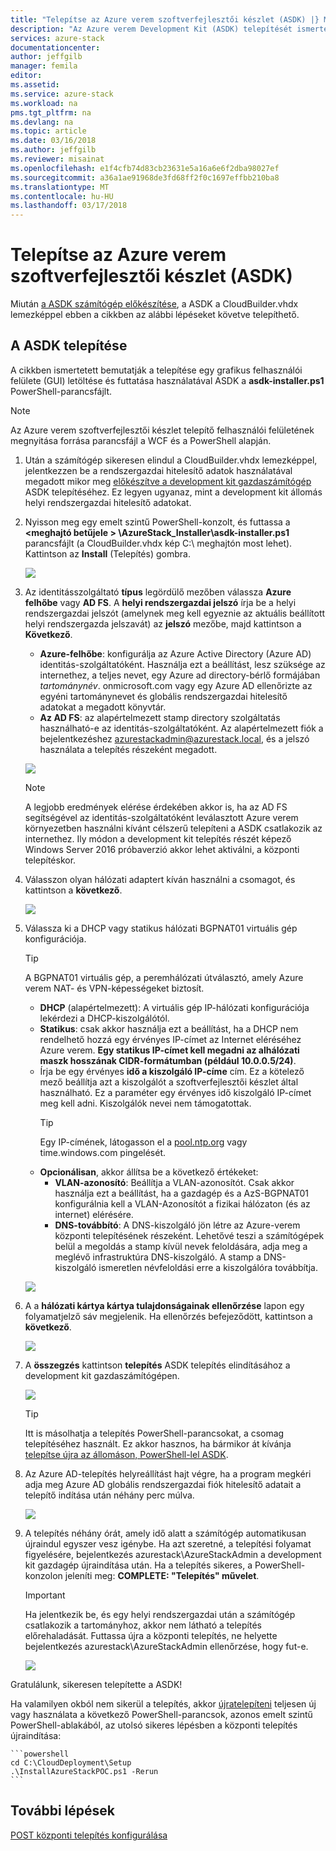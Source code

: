 ```yaml
---
title: "Telepítse az Azure verem szoftverfejlesztői készlet (ASDK) |} Microsoft Docs"
description: "Az Azure verem Development Kit (ASDK) telepítését ismerteti."
services: azure-stack
documentationcenter: 
author: jeffgilb
manager: femila
editor: 
ms.assetid: 
ms.service: azure-stack
ms.workload: na
pms.tgt_pltfrm: na
ms.devlang: na
ms.topic: article
ms.date: 03/16/2018
ms.author: jeffgilb
ms.reviewer: misainat
ms.openlocfilehash: e1f4cfb74d83cb23631e5a16a6e6f2dba98027ef
ms.sourcegitcommit: a36a1ae91968de3fd68ff2f0c1697effbb210ba8
ms.translationtype: MT
ms.contentlocale: hu-HU
ms.lasthandoff: 03/17/2018
---
```

# <a name="install-the-azure-stack-development-kit-asdk"></a>Telepítse az Azure verem szoftverfejlesztői készlet (ASDK)
Miután [a ASDK számítógép előkészítése](asdk-prepare-host.md), a ASDK a CloudBuilder.vhdx lemezképpel ebben a cikkben az alábbi lépéseket követve telepíthető.

## <a name="install-the-asdk"></a>A ASDK telepítése
A cikkben ismertetett bemutatják a telepítése egy grafikus felhasználói felülete (GUI) letöltése és futtatása használatával ASDK a **asdk-installer.ps1** PowerShell-parancsfájlt.

> [!NOTE]
> Az Azure verem szoftverfejlesztői készlet telepítő felhasználói felületének megnyitása forrása parancsfájl a WCF és a PowerShell alapján.


1. Után a számítógép sikeresen elindul a CloudBuilder.vhdx lemezképpel, jelentkezzen be a rendszergazdai hitelesítő adatok használatával megadott mikor meg [előkészítve a development kit gazdaszámítógép](asdk-prepare-host.md) ASDK telepítéséhez. Ez legyen ugyanaz, mint a development kit állomás helyi rendszergazdai hitelesítő adatokat.
2. Nyisson meg egy emelt szintű PowerShell-konzolt, és futtassa a  **&lt;meghajtó betűjele > \AzureStack_Installer\asdk-installer.ps1** parancsfájlt (a CloudBuilder.vhdx kép C:\ meghajtón most lehet). Kattintson az **Install** (Telepítés) gombra.

    ![](media/asdk-install/1.PNG) 

3. Az identitásszolgáltató **típus** legördülő mezőben válassza **Azure felhőbe** vagy **AD FS**. A **helyi rendszergazdai jelszó** írja be a helyi rendszergazdai jelszót (amelynek meg kell egyeznie az aktuális beállított helyi rendszergazda jelszavát) az **jelszó** mezőbe, majd kattintson a  **Következő**.
    - **Azure-felhőbe**: konfigurálja az Azure Active Directory (Azure AD) identitás-szolgáltatóként. Használja ezt a beállítást, lesz szüksége az internethez, a teljes nevet, egy Azure ad directory-bérlő formájában *tartománynév*. onmicrosoft.com vagy egy Azure AD ellenőrizte az egyéni tartománynevet és globális rendszergazdai hitelesítő adatokat a megadott könyvtár. 
    - **Az AD FS**: az alapértelmezett stamp directory szolgáltatás használható-e az identitás-szolgáltatóként. Az alapértelmezett fiók a bejelentkezéshez azurestackadmin@azurestack.local, és a jelszó használata a telepítés részeként megadott.

    ![](media/asdk-install/2.PNG) 
    
    > [!NOTE]
    > A legjobb eredmények elérése érdekében akkor is, ha az AD FS segítségével az identitás-szolgáltatóként leválasztott Azure verem környezetben használni kívánt célszerű telepíteni a ASDK csatlakozik az internethez. Ily módon a development kit telepítés részét képező Windows Server 2016 próbaverzió akkor lehet aktiválni, a központi telepítéskor.
4. Válasszon olyan hálózati adaptert kíván használni a csomagot, és kattintson a **következő**.

    ![](media/asdk-install/3.PNG)

5. Válassza ki a DHCP vagy statikus hálózati BGPNAT01 virtuális gép konfigurációja.
    > [!TIP]
    > A BGPNAT01 virtuális gép, a peremhálózati útválasztó, amely Azure verem NAT- és VPN-képességeket biztosít.

    - **DHCP** (alapértelmezett): A virtuális gép IP-hálózati konfigurációja lekérdezi a DHCP-kiszolgálótól.
    - **Statikus**: csak akkor használja ezt a beállítást, ha a DHCP nem rendelhető hozzá egy érvényes IP-címet az Internet eléréséhez Azure verem. **Egy statikus IP-címet kell megadni az alhálózati maszk hosszának CIDR-formátumban (például 10.0.0.5/24)**.
    - Írja be egy érvényes **idő a kiszolgáló IP-címe** cím. Ez a kötelező mező beállítja azt a kiszolgálót a szoftverfejlesztői készlet által használható. Ez a paraméter egy érvényes idő kiszolgáló IP-címet meg kell adni. Kiszolgálók nevei nem támogatottak.
      > [!TIP]
      > Egy IP-címének, látogasson el a [pool.ntp.org](http:\\pool.ntp.org) vagy time.windows.com pingelését. 
    - **Opcionálisan**, akkor állítsa be a következő értékeket:
        - **VLAN-azonosító**: Beállítja a VLAN-azonosítót. Csak akkor használja ezt a beállítást, ha a gazdagép és a AzS-BGPNAT01 konfigurálnia kell a VLAN-Azonosítót a fizikai hálózaton (és az internet) elérésére. 
        - **DNS-továbbító**: A DNS-kiszolgáló jön létre az Azure-verem központi telepítésének részeként. Lehetővé teszi a számítógépek belül a megoldás a stamp kívül nevek feloldására, adja meg a meglévő infrastruktúra DNS-kiszolgáló. A stamp a DNS-kiszolgáló ismeretlen névfeloldási erre a kiszolgálóra továbbítja.

    ![](media/asdk-install/4.PNG)

6. A a **hálózati kártya kártya tulajdonságainak ellenőrzése** lapon egy folyamatjelző sáv megjelenik. Ha ellenőrzés befejeződött, kattintson a **következő**.

    ![](media/asdk-install/5.PNG)

9. A **összegzés** kattintson **telepítés** ASDK telepítés elindításához a development kit gazdaszámítógépen.

    ![](media/asdk-install/6.PNG)

    > [!TIP]
    > Itt is másolhatja a telepítés PowerShell-parancsokat, a csomag telepítéséhez használt. Ez akkor hasznos, ha bármikor át kívánja [telepítse újra az állomáson, PowerShell-lel ASDK](asdk-deploy-powershell.md).

10. Az Azure AD-telepítés helyreállítást hajt végre, ha a program megkéri adja meg Azure AD globális rendszergazdai fiók hitelesítő adatait a telepítő indítása után néhány perc múlva.

    ![](media/asdk-install/7.PNG)

11. A telepítés néhány órát, amely idő alatt a számítógép automatikusan újraindul egyszer vesz igénybe. Ha azt szeretné, a telepítési folyamat figyelésére, bejelentkezés azurestack\AzureStackAdmin a development kit gazdagép újraindítása után. Ha a telepítés sikeres, a PowerShell-konzolon jeleníti meg: **COMPLETE: "Telepítés" művelet**. 
    > [!IMPORTANT]
    > Ha jelentkezik be, és egy helyi rendszergazdai után a számítógép csatlakozik a tartományhoz, akkor nem látható a telepítés előrehaladását. Futtassa újra a központi telepítés, ne helyette bejelentkezés azurestack\AzureStackAdmin ellenőrzése, hogy fut-e.

    ![](media/asdk-install/8.PNG)

Gratulálunk, sikeresen telepítette a ASDK!

Ha valamilyen okból nem sikerül a telepítés, akkor [újratelepíteni](asdk-redeploy.md) teljesen új vagy használata a következő PowerShell-parancsok, azonos emelt szintű PowerShell-ablakából, az utolsó sikeres lépésben a központi telepítés újraindítása:

    ```powershell
    cd C:\CloudDeployment\Setup
    .\InstallAzureStackPOC.ps1 -Rerun
    ```

## <a name="next-steps"></a>További lépések
[POST központi telepítés konfigurálása](asdk-post-deploy.md)